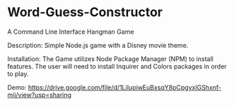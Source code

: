 # Word-Guess-Constructor

A Command Line Interface Hangman Game

Description: Simple Node.js game with a Disney movie theme. 

Installation:
The Game utilizes Node Package Manager (NPM) to install features. The user will need to install Inquirer and Colors packages in order to play.

Demo:
https://drive.google.com/file/d/1LjIupiwEuBxsqY8pCpgyxIGShxnf-mij/view?usp=sharing

